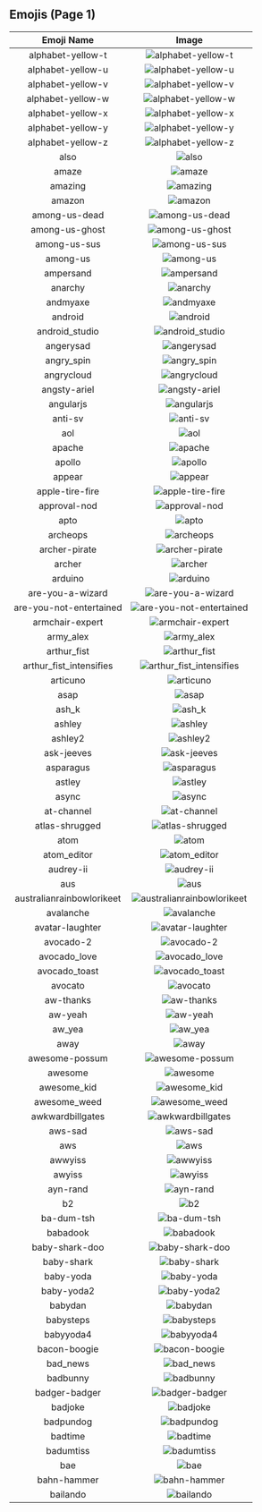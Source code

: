 
  ## Emojis (Page 1)
  |Emoji Name|Image|
  | :-: | :-: |
  |alphabet-yellow-t| ![alphabet-yellow-t](/emojis/denverdevs/alphabet-yellow-t.png)|
  |alphabet-yellow-u| ![alphabet-yellow-u](/emojis/denverdevs/alphabet-yellow-u.png)|
  |alphabet-yellow-v| ![alphabet-yellow-v](/emojis/denverdevs/alphabet-yellow-v.png)|
  |alphabet-yellow-w| ![alphabet-yellow-w](/emojis/denverdevs/alphabet-yellow-w.png)|
  |alphabet-yellow-x| ![alphabet-yellow-x](/emojis/denverdevs/alphabet-yellow-x.png)|
  |alphabet-yellow-y| ![alphabet-yellow-y](/emojis/denverdevs/alphabet-yellow-y.png)|
  |alphabet-yellow-z| ![alphabet-yellow-z](/emojis/denverdevs/alphabet-yellow-z.png)|
  |also| ![also](/emojis/denverdevs/also.jpg)|
  |amaze| ![amaze](/emojis/denverdevs/amaze.gif)|
  |amazing| ![amazing](/emojis/denverdevs/amazing.gif)|
  |amazon| ![amazon](/emojis/denverdevs/amazon.png)|
  |among-us-dead| ![among-us-dead](/emojis/denverdevs/among-us-dead.png)|
  |among-us-ghost| ![among-us-ghost](/emojis/denverdevs/among-us-ghost.jpg)|
  |among-us-sus| ![among-us-sus](/emojis/denverdevs/among-us-sus.png)|
  |among-us| ![among-us](/emojis/denverdevs/among-us.png)|
  |ampersand| ![ampersand](/emojis/denverdevs/ampersand.jpg)|
  |anarchy| ![anarchy](/emojis/denverdevs/anarchy.png)|
  |andmyaxe| ![andmyaxe](/emojis/denverdevs/andmyaxe.jpg)|
  |android| ![android](/emojis/denverdevs/android.png)|
  |android_studio| ![android_studio](/emojis/denverdevs/android_studio.png)|
  |angerysad| ![angerysad](/emojis/denverdevs/angerysad.png)|
  |angry_spin| ![angry_spin](/emojis/denverdevs/angry_spin.gif)|
  |angrycloud| ![angrycloud](/emojis/denverdevs/angrycloud.png)|
  |angsty-ariel| ![angsty-ariel](/emojis/denverdevs/angsty-ariel.png)|
  |angularjs| ![angularjs](/emojis/denverdevs/angularjs.png)|
  |anti-sv| ![anti-sv](/emojis/denverdevs/anti-sv.png)|
  |aol| ![aol](/emojis/denverdevs/aol.png)|
  |apache| ![apache](/emojis/denverdevs/apache.png)|
  |apollo| ![apollo](/emojis/denverdevs/apollo.png)|
  |appear| ![appear](/emojis/denverdevs/appear.gif)|
  |apple-tire-fire| ![apple-tire-fire](/emojis/denverdevs/apple-tire-fire.gif)|
  |approval-nod| ![approval-nod](/emojis/denverdevs/approval-nod.gif)|
  |apto| ![apto](/emojis/denverdevs/apto.png)|
  |archeops| ![archeops](/emojis/denverdevs/archeops.gif)|
  |archer-pirate| ![archer-pirate](/emojis/denverdevs/archer-pirate.gif)|
  |archer| ![archer](/emojis/denverdevs/archer.png)|
  |arduino| ![arduino](/emojis/denverdevs/arduino.png)|
  |are-you-a-wizard| ![are-you-a-wizard](/emojis/denverdevs/are-you-a-wizard.png)|
  |are-you-not-entertained| ![are-you-not-entertained](/emojis/denverdevs/are-you-not-entertained.jpg)|
  |armchair-expert| ![armchair-expert](/emojis/denverdevs/armchair-expert.jpg)|
  |army_alex| ![army_alex](/emojis/denverdevs/army_alex.png)|
  |arthur_fist| ![arthur_fist](/emojis/denverdevs/arthur_fist.jpg)|
  |arthur_fist_intensifies| ![arthur_fist_intensifies](/emojis/denverdevs/arthur_fist_intensifies.gif)|
  |articuno| ![articuno](/emojis/denverdevs/articuno.gif)|
  |asap| ![asap](/emojis/denverdevs/asap.gif)|
  |ash_k| ![ash_k](/emojis/denverdevs/ash_k.gif)|
  |ashley| ![ashley](/emojis/denverdevs/ashley.png)|
  |ashley2| ![ashley2](/emojis/denverdevs/ashley2.png)|
  |ask-jeeves| ![ask-jeeves](/emojis/denverdevs/ask-jeeves.jpg)|
  |asparagus| ![asparagus](/emojis/denverdevs/asparagus.png)|
  |astley| ![astley](/emojis/denverdevs/astley.jpg)|
  |async| ![async](/emojis/denverdevs/async.png)|
  |at-channel| ![at-channel](/emojis/denverdevs/at-channel.png)|
  |atlas-shrugged| ![atlas-shrugged](/emojis/denverdevs/atlas-shrugged.jpg)|
  |atom| ![atom](/emojis/denverdevs/atom.png)|
  |atom_editor| ![atom_editor](/emojis/denverdevs/atom_editor.png)|
  |audrey-ii| ![audrey-ii](/emojis/denverdevs/audrey-ii.jpg)|
  |aus| ![aus](/emojis/denverdevs/aus.png)|
  |australianrainbowlorikeet| ![australianrainbowlorikeet](/emojis/denverdevs/australianrainbowlorikeet.gif)|
  |avalanche| ![avalanche](/emojis/denverdevs/avalanche.png)|
  |avatar-laughter| ![avatar-laughter](/emojis/denverdevs/avatar-laughter.gif)|
  |avocado-2| ![avocado-2](/emojis/denverdevs/avocado-2.png)|
  |avocado_love| ![avocado_love](/emojis/denverdevs/avocado_love.gif)|
  |avocado_toast| ![avocado_toast](/emojis/denverdevs/avocado_toast.png)|
  |avocato| ![avocato](/emojis/denverdevs/avocato.png)|
  |aw-thanks| ![aw-thanks](/emojis/denverdevs/aw-thanks.png)|
  |aw-yeah| ![aw-yeah](/emojis/denverdevs/aw-yeah.gif)|
  |aw_yea| ![aw_yea](/emojis/denverdevs/aw_yea.gif)|
  |away| ![away](/emojis/denverdevs/away.png)|
  |awesome-possum| ![awesome-possum](/emojis/denverdevs/awesome-possum.png)|
  |awesome| ![awesome](/emojis/denverdevs/awesome.png)|
  |awesome_kid| ![awesome_kid](/emojis/denverdevs/awesome_kid.png)|
  |awesome_weed| ![awesome_weed](/emojis/denverdevs/awesome_weed.png)|
  |awkwardbillgates| ![awkwardbillgates](/emojis/denverdevs/awkwardbillgates.jpg)|
  |aws-sad| ![aws-sad](/emojis/denverdevs/aws-sad.png)|
  |aws| ![aws](/emojis/denverdevs/aws.png)|
  |awwyiss| ![awwyiss](/emojis/denverdevs/awwyiss.png)|
  |awyiss| ![awyiss](/emojis/denverdevs/awyiss.jpg)|
  |ayn-rand| ![ayn-rand](/emojis/denverdevs/ayn-rand.jpg)|
  |b2| ![b2](/emojis/denverdevs/b2.png)|
  |ba-dum-tsh| ![ba-dum-tsh](/emojis/denverdevs/ba-dum-tsh.gif)|
  |babadook| ![babadook](/emojis/denverdevs/babadook.jpg)|
  |baby-shark-doo| ![baby-shark-doo](/emojis/denverdevs/baby-shark-doo.gif)|
  |baby-shark| ![baby-shark](/emojis/denverdevs/baby-shark.gif)|
  |baby-yoda| ![baby-yoda](/emojis/denverdevs/baby-yoda.jpg)|
  |baby-yoda2| ![baby-yoda2](/emojis/denverdevs/baby-yoda2.png)|
  |babydan| ![babydan](/emojis/denverdevs/babydan.png)|
  |babysteps| ![babysteps](/emojis/denverdevs/babysteps.jpg)|
  |babyyoda4| ![babyyoda4](/emojis/denverdevs/babyyoda4.png)|
  |bacon-boogie| ![bacon-boogie](/emojis/denverdevs/bacon-boogie.gif)|
  |bad_news| ![bad_news](/emojis/denverdevs/bad_news.png)|
  |badbunny| ![badbunny](/emojis/denverdevs/badbunny.jpg)|
  |badger-badger| ![badger-badger](/emojis/denverdevs/badger-badger.gif)|
  |badjoke| ![badjoke](/emojis/denverdevs/badjoke.jpg)|
  |badpundog| ![badpundog](/emojis/denverdevs/badpundog.png)|
  |badtime| ![badtime](/emojis/denverdevs/badtime.png)|
  |badumtiss| ![badumtiss](/emojis/denverdevs/badumtiss.gif)|
  |bae| ![bae](/emojis/denverdevs/bae.png)|
  |bahn-hammer| ![bahn-hammer](/emojis/denverdevs/bahn-hammer.png)|
  |bailando| ![bailando](/emojis/denverdevs/bailando.gif)|
  